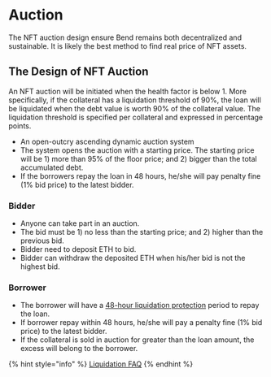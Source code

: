 # Auction

The NFT auction design ensure Bend remains both decentralized and sustainable. It is likely the best method to find real price of NFT assets.

## The Design of NFT Auction

An NFT auction will be initiated when the health factor is below 1. More specifically, if the collateral has a liquidation threshold of 90%, the loan will be liquidated when the debt value is worth 90% of the collateral value. The liquidation threshold is specified per collateral and expressed in percentage points.

* An open-outcry ascending dynamic auction system
* The system opens the auction with a starting price. The starting price will be 1) more than 95% of the floor price; and 2) bigger than the total accumulated debt.
* If the borrowers repay the loan in 48 hours, he/she will pay penalty fine (1% bid price) to the latest bidder.

### Bidder

* Anyone can take part in an auction.
* The bid must be 1) no less than the starting price; and 2) higher than the previous bid.
* Bidder need to deposit ETH to bid.
* Bidder can withdraw the deposited ETH when his/her bid is not the highest bid.

### Borrower

* The borrower will have a [48-hour liquidation protection](../highlights/48h-liquidation-protection.md) period to repay the loan.
* If borrower repay within 48 hours, he/she will pay a penalty fine (1% bid price) to the latest bidder.
* If the collateral is sold in auction for greater than the loan amount, the excess will belong to the borrower.

{% hint style="info" %}
[Liquidation FAQ](../faq/liquidation.md)
{% endhint %}
